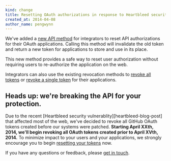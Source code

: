 ```yaml
---
kind: change
title: Resetting OAuth authorizations in response to Heartbleed security vulnerability
created_at: 2014-04-08
author_name: pengwynn
---
```


We've added a [new API method][api] for integrators to reset API authorizations
for their OAuth applications. Calling this method will invalidate the old token
  and return a new token for applications to store and use in its place.

This new method provides a safe way to reset user authorization without
requiring users to re-authorize the application on the web. 

Integrators can also use the existing revocation methods to [revoke all
tokens][] or [revoke a single token][] for their applications.

## Heads up: we're breaking the API for your protection.

Due to the recent [Heartbleed security vulnerablity][heartbleed-blog-post] that
affected most of the web, we've decided to revoke all GitHub OAuth tokens
created before our systems were patched. **Starting April XXth, 2014, we'll
begin revoking all OAuth tokens created prior to April XVth, 2014.** To
minimize impact to your users and your applications, we strongly encourage you
to begin [resetting your tokens][api] now.

If you have any questions or feedback, please [get in touch][contact].

[contact]: https://github.com/contact?form[subject]=API+resetting+tokens
[api]: /v3/oauth_authorizations/#reset-an-authorization
[revoke all tokens]: /v3/oauth_authorizations/#revoke-all-authorizations-for-an-application
[revoke a single token]: /v3/oauth_authorizations/#revoke-an-authorization-for-an-application
